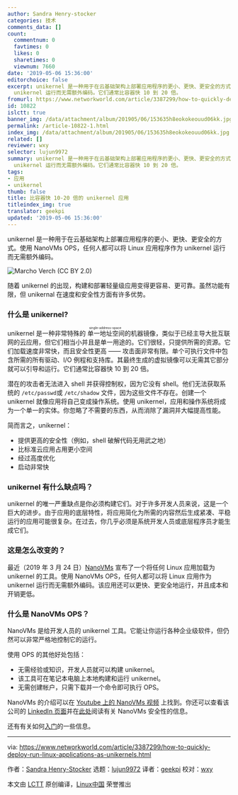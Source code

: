 ```yaml
---
author: Sandra Henry-stocker
categories: 技术
comments_data: []
count:
  commentnum: 0
  favtimes: 0
  likes: 0
  sharetimes: 0
  viewnum: 7660
date: '2019-05-06 15:36:00'
editorchoice: false
excerpt: unikernel 是一种用于在云基础架构上部署应用程序的更小、更快、更安全的方式。使用 NanoVMs OPS，任何人都可以将 Linux 应用程序作为
  unikernel 运行而无需额外编码。它们通常比容器快 10 到 20 倍。
fromurl: https://www.networkworld.com/article/3387299/how-to-quickly-deploy-run-linux-applications-as-unikernels.html
id: 10822
islctt: true
banner_img: /data/attachment/album/201905/06/153635h8eokokeouud06kk.jpg
permalink: /article-10822-1.html
index_img: /data/attachment/album/201905/06/153635h8eokokeouud06kk.jpg.thumb.jpg
related: []
reviewer: wxy
selector: lujun9972
summary: unikernel 是一种用于在云基础架构上部署应用程序的更小、更快、更安全的方式。使用 NanoVMs OPS，任何人都可以将 Linux 应用程序作为
  unikernel 运行而无需额外编码。它们通常比容器快 10 到 20 倍。
tags:
- 应用
- unikernel
thumb: false
title: 比容器快 10-20 倍的 unikernel 应用
titleindex_img: true
translator: geekpi
updated: '2019-05-06 15:36:00'
---
```


unikernel 是一种用于在云基础架构上部署应用程序的更小、更快、更安全的方式。使用 NanoVMs OPS，任何人都可以将 Linux 应用程序作为 unikernel 运行而无需额外编码。


![Marcho Verch \(CC BY 2.0\)](/data/attachment/album/201905/06/153635h8eokokeouud06kk.jpg)


随着 unikernel 的出现，构建和部署轻量级应用变得更容易、更可靠。虽然功能有限，但 unikernal 在速度和安全性方面有许多优势。


### 什么是 unikernel?


unikernel 是一种非常特殊的<ruby> 单一地址空间 <rt>  single-address-space </rt></ruby>的机器镜像，类似于已经主导大批互联网的云应用，但它们相当小并且是单一用途的。它们很轻，只提供所需的资源。它们加载速度非常快，而且安全性更高 —— 攻击面非常有限。单个可执行文件中包含所需的所有驱动、I/O 例程和支持库。其最终生成的虚拟镜像可以无需其它部分就可以引导和运行。它们通常比容器快 10 到 20 倍。


潜在的攻击者无法进入 shell 并获得控制权，因为它没有 shell。他们无法获取系统的 `/etc/passwd`或 `/etc/shadow` 文件，因为这些文件不存在。创建一个 unikernel 就像应用将自己变成操作系统。使用 unikernel，应用和操作系统将成为一个单一的实体。你忽略了不需要的东西，从而消除了漏洞并大幅提高性能。


简而言之，unikernel：


* 提供更高的安全性（例如，shell 破解代码无用武之地）
* 比标准云应用占用更小空间
* 经过高度优化
* 启动非常快


### unikernel 有什么缺点吗？


unikernel 的唯一严重缺点是你必须构建它们。对于许多开发人员来说，这是一个巨大的进步。由于应用的底层特性，将应用简化为所需的内容然后生成紧凑、平稳运行的应用可能很复杂。在过去，你几乎必须是系统开发人员或底层程序员才能生成它们。


### 这是怎么改变的？


最近（2019 年 3 月 24 日）[NanoVMs](https://nanovms.com/) 宣布了一个将任何 Linux 应用加载为 unikernel 的工具。使用 NanoVMs OPS，任何人都可以将 Linux 应用作为 unikernel 运行而无需额外编码。该应用还可以更快、更安全地运行，并且成本和开销更低。


### 什么是 NanoVMs OPS？


NanoVMs 是给开发人员的 unikernel 工具。它能让你运行各种企业级软件，但仍然可以非常严格地控制它的运行。


使用 OPS 的其他好处包括：


* 无需经验或知识，开发人员就可以构建 unikernel。
* 该工具可在笔记本电脑上本地构建和运行 unikernel。
* 无需创建帐户，只需下载并一个命令即可执行 OPS。


NanoVMs 的介绍可以在 [Youtube 上的 NanoVMs 视频](https://www.youtube.com/watch?v=VHWDGhuxHPM) 上找到。你还可以查看该公司的 [LinkedIn 页面](https://www.linkedin.com/company/nanovms/)并在[此处](https://nanovms.com/security)阅读有关 NanoVMs 安全性的信息。






还有有关如何[入门](https://nanovms.gitbook.io/ops/getting_started)的一些信息。




---


via: <https://www.networkworld.com/article/3387299/how-to-quickly-deploy-run-linux-applications-as-unikernels.html>


作者：[Sandra Henry-Stocker](https://www.networkworld.com/author/Sandra-Henry_Stocker/) 选题：[lujun9972](https://github.com/lujun9972) 译者：[geekpi](https://github.com/geekpi) 校对：[wxy](https://github.com/wxy)


本文由 [LCTT](https://github.com/LCTT/TranslateProject) 原创编译，[Linux中国](https://linux.cn/) 荣誉推出